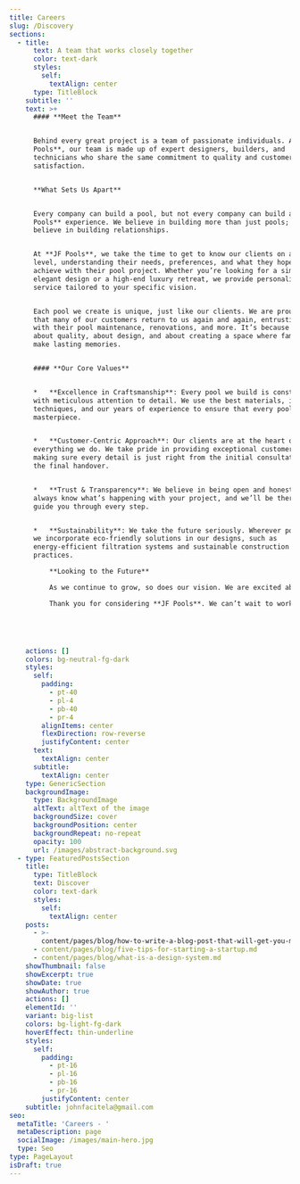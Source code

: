 ```yaml
---
title: Careers
slug: /Discovery
sections:
  - title:
      text: A team that works closely together
      color: text-dark
      styles:
        self:
          textAlign: center
      type: TitleBlock
    subtitle: ''
    text: >+
      #### **Meet the Team**


      Behind every great project is a team of passionate individuals. At **JF
      Pools**, our team is made up of expert designers, builders, and
      technicians who share the same commitment to quality and customer
      satisfaction.


      **What Sets Us Apart**


      Every company can build a pool, but not every company can build a **JF
      Pools** experience. We believe in building more than just pools; we
      believe in building relationships.


      At **JF Pools**, we take the time to get to know our clients on a personal
      level, understanding their needs, preferences, and what they hope to
      achieve with their pool project. Whether you’re looking for a simple,
      elegant design or a high-end luxury retreat, we provide personalized
      service tailored to your specific vision.


      Each pool we create is unique, just like our clients. We are proud to say
      that many of our customers return to us again and again, entrusting us
      with their pool maintenance, renovations, and more. It’s because we care –
      about quality, about design, and about creating a space where families can
      make lasting memories.


      #### **Our Core Values**


      *   **Excellence in Craftsmanship**: Every pool we build is constructed
      with meticulous attention to detail. We use the best materials, innovative
      techniques, and our years of experience to ensure that every pool is a
      masterpiece.


      *   **Customer-Centric Approach**: Our clients are at the heart of
      everything we do. We take pride in providing exceptional customer service,
      making sure every detail is just right from the initial consultation to
      the final handover.


      *   **Trust & Transparency**: We believe in being open and honest. You’ll
      always know what’s happening with your project, and we’ll be there to
      guide you through every step.


      *   **Sustainability**: We take the future seriously. Wherever possible,
      we incorporate eco-friendly solutions in our designs, such as
      energy-efficient filtration systems and sustainable construction
      practices.

          **Looking to the Future**

          As we continue to grow, so does our vision. We are excited about the future of **JF Pools** and the many exciting projects to come. Whether we’re building a sleek modern pool in the heart of \[location], or crafting a cozy backyard retreat in \[another location], we’re always driven by the same goal: to provide top-notch service and create the pool of your dreams.

          Thank you for considering **JF Pools**. We can’t wait to work with you and bring your vision to life





    actions: []
    colors: bg-neutral-fg-dark
    styles:
      self:
        padding:
          - pt-40
          - pl-4
          - pb-40
          - pr-4
        alignItems: center
        flexDirection: row-reverse
        justifyContent: center
      text:
        textAlign: center
      subtitle:
        textAlign: center
    type: GenericSection
    backgroundImage:
      type: BackgroundImage
      altText: altText of the image
      backgroundSize: cover
      backgroundPosition: center
      backgroundRepeat: no-repeat
      opacity: 100
      url: /images/abstract-background.svg
  - type: FeaturedPostsSection
    title:
      type: TitleBlock
      text: Discover
      color: text-dark
      styles:
        self:
          textAlign: center
    posts:
      - >-
        content/pages/blog/how-to-write-a-blog-post-that-will-get-you-more-traffic.md
      - content/pages/blog/five-tips-for-starting-a-startup.md
      - content/pages/blog/what-is-a-design-system.md
    showThumbnail: false
    showExcerpt: true
    showDate: true
    showAuthor: true
    actions: []
    elementId: ''
    variant: big-list
    colors: bg-light-fg-dark
    hoverEffect: thin-underline
    styles:
      self:
        padding:
          - pt-16
          - pl-16
          - pb-16
          - pr-16
        justifyContent: center
    subtitle: johnfacitela@gmail.com
seo:
  metaTitle: 'Careers - '
  metaDescription: page
  socialImage: /images/main-hero.jpg
  type: Seo
type: PageLayout
isDraft: true
---
```


